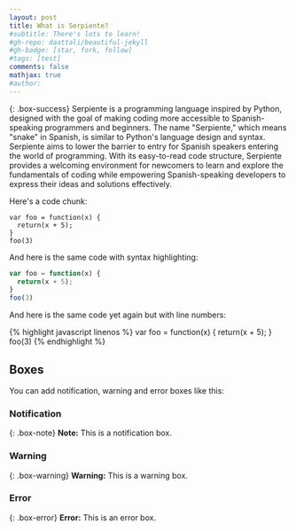 ```yaml
---
layout: post
title: What is Serpiente?
#subtitle: There's lots to learn!
#gh-repo: daattali/beautiful-jekyll
#gh-badge: [star, fork, follow]
#tags: [test]
comments: false
mathjax: true
#author: 
---
```


{: .box-success}
Serpiente is a programming language inspired by Python, designed with the goal of making coding more accessible to Spanish-speaking programmers and beginners. The name "Serpiente," which means "snake" in Spanish, is similar to Python's language design and syntax. Serpiente aims to lower the barrier to entry for Spanish speakers entering the world of programming. With its easy-to-read code structure, Serpiente provides a welcoming environment for newcomers to learn and explore the fundamentals of coding while empowering Spanish-speaking developers to express their ideas and solutions effectively.

Here's a code chunk:

~~~
var foo = function(x) {
  return(x + 5);
}
foo(3)
~~~

And here is the same code with syntax highlighting:

```javascript
var foo = function(x) {
  return(x + 5);
}
foo(3)
```

And here is the same code yet again but with line numbers:

{% highlight javascript linenos %}
var foo = function(x) {
  return(x + 5);
}
foo(3)
{% endhighlight %}

## Boxes
You can add notification, warning and error boxes like this:

### Notification

{: .box-note}
**Note:** This is a notification box.

### Warning

{: .box-warning}
**Warning:** This is a warning box.

### Error

{: .box-error}
**Error:** This is an error box.
